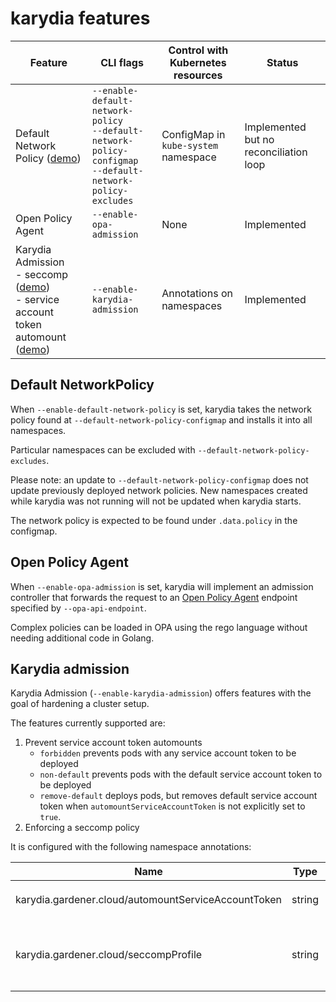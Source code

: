 # karydia features

| Feature | CLI flags | Control with Kubernetes resources | Status |
|---------|-----------|-----------------------------------|--------|
| Default Network Policy ([demo](demos/network/network.md))| `--enable-default-network-policy` <br/> `--default-network-policy-configmap` <br/> `--default-network-policy-excludes` | ConfigMap in `kube-system` namespace | Implemented but no reconciliation loop |
| Open Policy Agent | `--enable-opa-admission` | None | Implemented |
| Karydia Admission <br/> - seccomp ([demo](demos/seccomp/seccomp.md)) <br/> - service account token automount ([demo](demos/automount-service-account-token/automount-service-account-token.md)) | `--enable-karydia-admission` | Annotations on namespaces | Implemented |

## Default NetworkPolicy

When `--enable-default-network-policy` is set, karydia takes the network policy
found at `--default-network-policy-configmap` and installs it into all namespaces.

Particular namespaces can be excluded with `--default-network-policy-excludes`.

Please note: an update to `--default-network-policy-configmap` does not update
previously deployed network policies. New namespaces created while karydia was
not running will not be updated when karydia starts.

The network policy is expected to be found under `.data.policy` in the
configmap.

## Open Policy Agent

When `--enable-opa-admission` is set, karydia will implement an admission
controller that forwards the request to an [Open Policy
Agent](https://www.openpolicyagent.org/) endpoint specified by
`--opa-api-endpoint`.

Complex policies can be loaded in OPA using the rego language without needing
additional code in Golang.

## Karydia admission

Karydia Admission (`--enable-karydia-admission`) offers features with the goal
of hardening a cluster setup.

The features currently supported are:
1. Prevent service account token automounts
    - `forbidden` prevents pods with any service account token to be deployed
    - `non-default` prevents pods with the default service account token to be deployed
    - `remove-default` deploys pods, but removes default service account token when `automountServiceAccountToken` is not explicitly set to `true`.
2. Enforcing a seccomp policy

It is configured with the following namespace annotations:

| Name | Type | Possible values |
|---|---|---|
|karydia.gardener.cloud/automountServiceAccountToken|string|`forbidden` \| `non-default` \| `remove-default`|
|karydia.gardener.cloud/seccompProfile|string|Name of a valid profile, e.g. `runtime/default` or `localhost/my-profile`|

